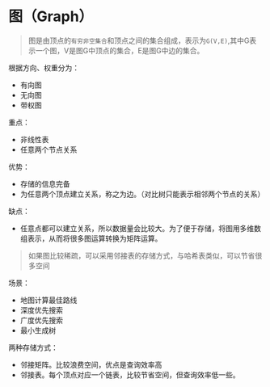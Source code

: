 # 图（Graph）
> 图是由顶点的`有穷非空集合`和顶点之间的集合组成，表示为`G(V,E)`,其中G表示一个图，V是图G中顶点的集合，E是图G中边的集合。

根据方向、权重分为：
- 有向图
- 无向图
- 带权图

重点：
- 非线性表
- 任意两个节点关系

优势：
-  存储的信息完备
-  为任意两个顶点建立关系，称之为边。（对比树只能表示相邻两个节点的关系）

缺点：
- 任意点都可以建立关系，所以数据量会比较大。为了便于存储，将图用多维数组表示，从而将很多图运算转换为矩阵运算。

> 如果图比较稀疏，可以采用邻接表的存储方式，与哈希表类似，可以节省很多空间

场景：
- 地图计算最佳路线
- 深度优先搜索
- 广度优先搜索
- 最小生成树

两种存储方式：
- 邻接矩阵。比较浪费空间，优点是查询效率高
- 邻接表。每个顶点对应一个链表，比较节省空间，但查询效率低一些。













